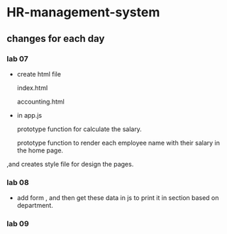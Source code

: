 # HR-management-system

## changes for each day

### lab 07

- create html file
    
  index.html

  accounting.html

- in app.js
  
  prototype function for calculate the salary.

   prototype function to render each employee name with their salary in the home page.

,and creates style file for design the pages.

### lab 08

- add form , and then get these data in js to print it in section based on department.

### lab 09
